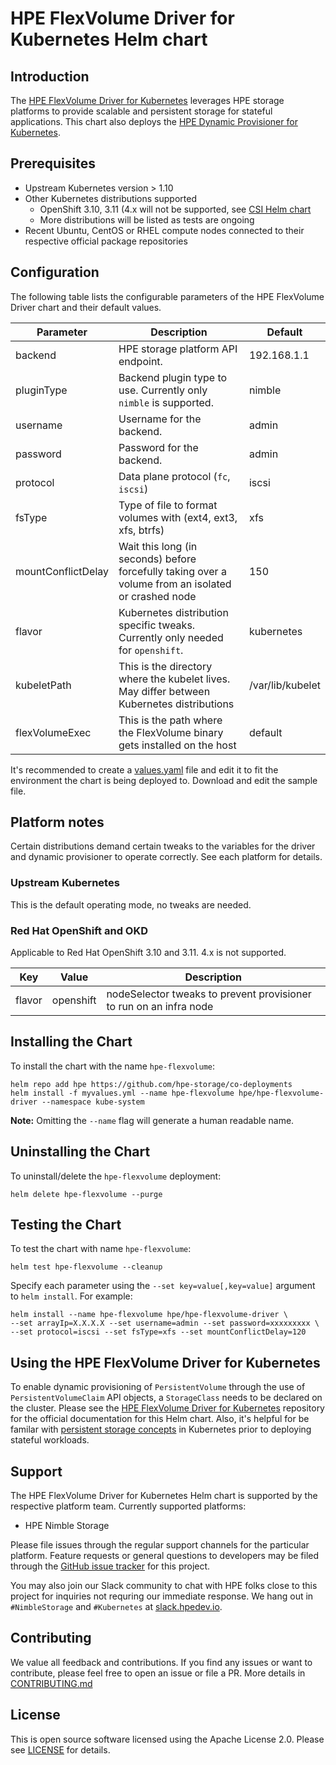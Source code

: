 # HPE FlexVolume Driver for Kubernetes Helm chart


## Introduction
The [HPE FlexVolume Driver for Kubernetes](https://github.com/hpe-storage/flexvolume-driver) leverages HPE storage platforms to provide scalable and persistent storage for stateful applications. This chart also deploys the [HPE Dynamic Provisioner for Kubernetes](https://github.com/hpe-storage/k8s-dynamic-provisioner).

## Prerequisites
- Upstream Kubernetes version > 1.10
- Other Kubernetes distributions supported
  - OpenShift 3.10, 3.11 (4.x will not be supported, see [CSI Helm chart](../hpe-csi-driver)
  - More distributions will be listed as tests are ongoing
- Recent Ubuntu, CentOS or RHEL compute nodes connected to their respective official package repositories

## Configuration
The following table lists the configurable parameters of the HPE FlexVolume Driver chart and their default values.

|  Parameter                |  Description                                                                                       |  Default    |
|---------------------------|----------------------------------------------------------------------------------------------------|------------ |
| backend            | HPE storage platform API endpoint.                                                                 | 192.168.1.1 |
| pluginType         | Backend plugin type to use. Currently only `nimble` is supported.                                  | nimble      |
| username           | Username for the backend.                                                                          | admin       |
| password           | Password for the backend.                                                                          | admin       |
| protocol           | Data plane protocol (`fc`, `iscsi`)                                                                | iscsi       |
| fsType             | Type of file to format volumes with (ext4, ext3, xfs, btrfs)                                       | xfs         |
| mountConflictDelay | Wait this long (in seconds) before forcefully taking over a volume from an isolated or crashed node| 150         |
| flavor             | Kubernetes distribution specific tweaks. Currently only needed for `openshift`.                    | kubernetes           |
| kubeletPath        | This is the directory where the kubelet lives. May differ between Kubernetes distributions         | /var/lib/kubelet     |
| flexVolumeExec     | This is the path where the FlexVolume binary gets installed on the host                            | default     |

It's recommended to create a [values.yaml](values.yaml) file and edit it to fit the environment the chart is being deployed to. Download and edit the sample file.

## Platform notes
Certain distributions demand certain tweaks to the variables for the driver and dynamic provisioner to operate correctly. See each platform for details.

### Upstream Kubernetes
This is the default operating mode, no tweaks are needed.

### Red Hat OpenShift and OKD
Applicable to Red Hat OpenShift 3.10 and 3.11. 4.x is not supported.

| Key        | Value                     | Description                                                                        |
|------------|---------------------------|------------------------------------------------------------------------------------|
| flavor     | openshift                 | nodeSelector tweaks to prevent provisioner to run on an infra node                 |

## Installing the Chart
To install the chart with the name `hpe-flexvolume`:
```
helm repo add hpe https://github.com/hpe-storage/co-deployments
helm install -f myvalues.yml --name hpe-flexvolume hpe/hpe-flexvolume-driver --namespace kube-system
```

**Note:** Omitting the `--name` flag will generate a human readable name.

## Uninstalling the Chart
To uninstall/delete the `hpe-flexvolume` deployment:
```
helm delete hpe-flexvolume --purge
```

## Testing the Chart
To test the chart with name `hpe-flexvolume`:
```
helm test hpe-flexvolume --cleanup
```

Specify each parameter using the `--set key=value[,key=value]` argument to `helm install`. For example:
```
helm install --name hpe-flexvolume hpe/hpe-flexvolume-driver \
--set arrayIp=X.X.X.X --set username=admin --set password=xxxxxxxxx \
--set protocol=iscsi --set fsType=xfs --set mountConflictDelay=120
```

## Using the HPE FlexVolume Driver for Kubernetes
To enable dynamic provisioning of `PersistentVolume` through the use of `PersistentVolumeClaim` API objects, a `StorageClass` needs to be declared on the cluster. Please see the [HPE FlexVolume Driver for Kubernetes](https://github.com/hpe-storage/flexvolume-driver) repository for the official documentation for this Helm chart. Also, it's helpful for be familar with [persistent storage concepts](https://kubernetes.io/docs/concepts/storage/volumes/) in Kubernetes prior to deploying stateful workloads.

## Support
The HPE FlexVolume Driver for Kubernetes Helm chart is supported by the respective platform team. Currently supported platforms:

- HPE Nimble Storage

Please file issues through the regular support channels for the particular platform. Feature requests or general questions to developers may be filed through the [GitHub issue tracker](https://github.com/hpe-storage/co-deployments) for this project.

You may also join our Slack community to chat with HPE folks close to this project for inquiries not requring our immediate response. We hang out in `#NimbleStorage` and `#Kubernetes` at [slack.hpedev.io](https://slack.hpedev.io/). 

## Contributing
We value all feedback and contributions. If you find any issues or want to contribute, please feel free to open an issue or file a PR. More details in [CONTRIBUTING.md](CONTRIBUTING.md)

## License
This is open source software licensed using the Apache License 2.0. Please see [LICENSE](LICENSE) for details.
